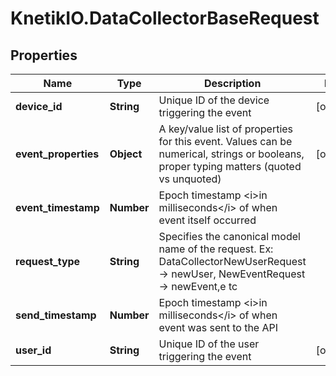 # KnetikIO.DataCollectorBaseRequest

## Properties
Name | Type | Description | Notes
------------ | ------------- | ------------- | -------------
**device_id** | **String** | Unique ID of the device triggering the event | [optional] 
**event_properties** | **Object** | A key/value list of properties for this event. Values can be numerical, strings or booleans, proper typing matters (quoted vs unquoted) | [optional] 
**event_timestamp** | **Number** | Epoch timestamp &lt;i&gt;in milliseconds&lt;/i&gt; of when event itself occurred | 
**request_type** | **String** | Specifies the canonical model name of the request. Ex: DataCollectorNewUserRequest -&gt; newUser, NewEventRequest -&gt; newEvent,e tc | 
**send_timestamp** | **Number** | Epoch timestamp &lt;i&gt;in milliseconds&lt;/i&gt; of when event was sent to the API | 
**user_id** | **String** | Unique ID of the user triggering the event | [optional] 


